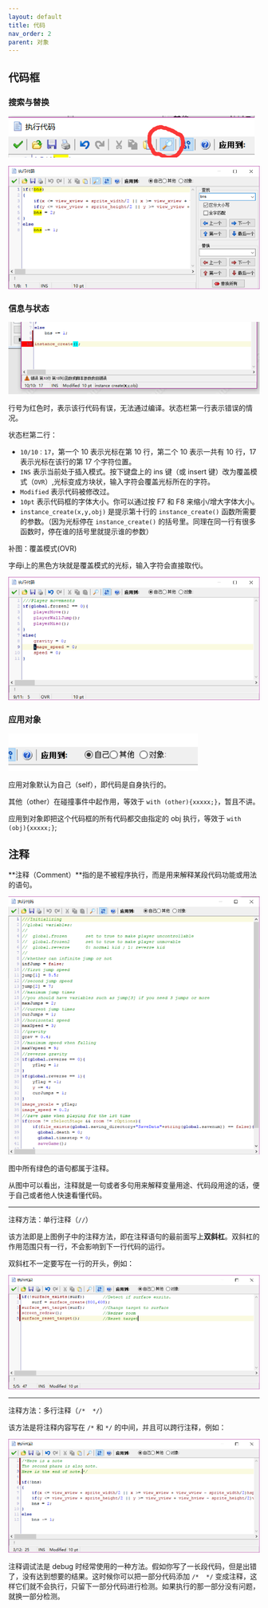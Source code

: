 ```yaml
---
layout: default
title: 代码
nav_order: 2
parent: 对象
---
```


## 代码框

### 搜索与替换

![Search And Replace](/assets/images/object/search_and_replace1.png)

![Search And Replace](/assets/images/object/search_and_replace2.png)

### 信息与状态

![Status](/assets/images/object/status.png)

行号为红色时，表示该行代码有误，无法通过编译。状态栏第一行表示错误的情况。

状态栏第二行：

* `10/10：17`，第一个 10 表示光标在第 10 行，第二个 10 表示一共有 10 行，17 表示光标在该行的第 17 个字符位置。
* `INS` 表示当前处于插入模式。按下键盘上的 ins 键（或 insert 键）改为覆盖模式（`OVR`）,光标变成方块状，输入字符会覆盖光标所在的字符。
* `Modified` 表示代码被修改过。
* `10pt` 表示代码框的字体大小。你可以通过按 F7 和 F8 来缩小/增大字体大小。
* `instance_create(x,y,obj)` 是提示第十行的 `instance_create()` 函数所需要的参数。（因为光标停在 `instance_create()` 的括号里。同理在同一行有很多函数时，停在谁的括号里就提示谁的参数）

补图：覆盖模式(OVR)

字母i上的黑色方块就是覆盖模式的光标，输入字符会直接取代i。

![Overlay](/assets/images/object/overlay.png)

### 应用对象

![Target](/assets/images/object/target.png)

应用对象默认为自己（self），即代码是自身执行的。

其他（other）在碰撞事件中起作用，等效于 `with (other){xxxxx;}`，暂且不讲。

应用到对象即把这个代码框的所有代码都交由指定的 obj 执行，等效于 `with (obj){xxxxx;}`;

## 注释

**注释（Comment）**指的是不被程序执行，而是用来解释某段代码功能或用法的语句。

![Comment](/assets/images/object/comment.png)

图中所有绿色的语句都属于注释。

从图中可以看出，注释就是一句或者多句用来解释变量用途、代码段用途的话，便于自己或者他人快速看懂代码。

---

注释方法：单行注释（`//`）

该方法即是上图例子中的注释方法，即在注释语句的最前面写上**双斜杠**。双斜杠的作用范围只有一行，不会影响到下一行代码的运行。

双斜杠不一定要写在一行的开头，例如：

![Line Comment](/assets/images/object/line_comment.png)

---

注释方法：多行注释（`/*  */`）

该方法是将注释内容写在 `/*` 和 `*/` 的中间，并且可以跨行注释，例如：

![Block Comment](/assets/images/object/block_comment.png)

注释调试法是 debug 时经常使用的一种方法。假如你写了一长段代码，但是出错了，没有达到想要的结果。这时候你可以把一部分代码添加 `/*  */` 变成注释，这样它们就不会执行，只留下一部分代码进行检测。如果执行的那一部分没有问题，就换一部分检测。
